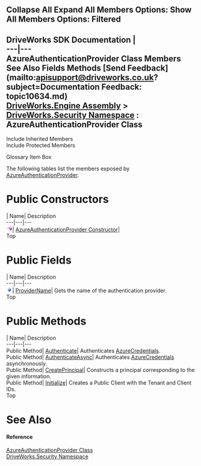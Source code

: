 Collapse All Expand All Members Options: Show All  Members Options: Filtered   
---  
DriveWorks SDK Documentation  |   
---|---  
AzureAuthenticationProvider Class Members   
See Also Fields Methods [Send Feedback](mailto:apisupport@driveworks.co.uk?subject=Documentation Feedback: topic10634.md)  
[DriveWorks.Engine Assembly](topic2156.md) > [DriveWorks.Security Namespace](topic10574.md) : AzureAuthenticationProvider Class  
---  
  
Include Inherited Members    
Include Protected Members  


Glossary Item Box

The following tables list the members exposed by [AzureAuthenticationProvider](topic10634.md).

# Public Constructors

| Name| Description  
---|---|---  
![Public Constructor](dotnetimages/publicConstructor.gif)| [AzureAuthenticationProvider Constructor](topic10640.md)|   
Top

# Public Fields

| Name| Description  
---|---|---  
![Public Field](dotnetimages/publicField.gif)| [ProviderName](topic10645.md)| Gets the name of the authentication provider.   
Top

# Public Methods

| Name| Description  
---|---|---  
Public Method| [Authenticate](topic10641.md)| Authenticates [AzureCredentials](topic10646.md).   
Public Method| [AuthenticateAsync](topic10642.md)| Authenticates [AzureCredentials](topic10646.md) asynchronously.   
Public Method| [CreatePrincipal](topic10643.md)| Constructs a principal corresponding to the given information.   
Public Method| [Initialize](topic10644.md)| Creates a Public Client with the Tenant and Client IDs.   
Top

# See Also

#### Reference

[AzureAuthenticationProvider Class](topic10634.md)   
[DriveWorks.Security Namespace](topic10574.md)


